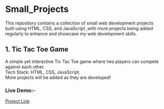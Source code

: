 # Small_Projects
This repository contains a collection of small web development projects built using HTML, CSS, and JavaScript ,with more projects being added regularly to enhance and showcase my web development skills.


## 1. Tic Tac Toe Game
A simple yet interactive Tic Tac Toe game where two players can compete against each other. 
<br>Tech Stack: HTML, CSS, JavaScript.<br>More projects will be added as they are developed!

### Live Demo:-
[Project Link](https://tic-tac-toe-ayushfand.netlify.app/)
